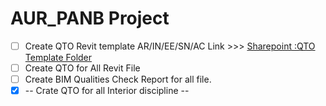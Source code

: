 # AUR_PANB Project

- [ ] Create QTO Revit template AR/IN/EE/SN/AC Link >>> [Sharepoint :QTO Template Folder](https://aurecongroup.sharepoint.com/sites/525653/5_WorkingFiles/Forms/AllItems.aspx?id=%2Fsites%2F525653%2F5%5FWorkingFiles%2F08%5FQTO%2F06%5FSchedule%20Template&p=true&ct=1751355130116&or=Teams%2DHL&ga=1&LOF=1)
- [ ] Create QTO for All Revit File
- [ ] Create BIM Qualities Check Report for all file.
- [X] -- Crate QTO for all Interior discipline --